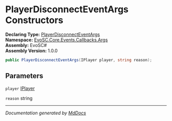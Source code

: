 ﻿<!--  
  <auto-generated>   
    The contents of this file were generated by a tool.  
    Changes to this file may be list if the file is regenerated  
  </auto-generated>   
-->

# PlayerDisconnectEventArgs Constructors

**Declaring Type:** [PlayerDisconnectEventArgs](../index.md)  
**Namespace:** [EvoSC.Core.Events.Callbacks.Args](../../index.md)  
**Assembly:** EvoSC\#  
**Assembly Version:** 1.0.0

```csharp
public PlayerDisconnectEventArgs(IPlayer player, string reason);
```

## Parameters

`player`  [IPlayer](../../../../../../Interfaces/Players/IPlayer/index.md)

`reason`  string

___

*Documentation generated by [MdDocs](https://github.com/ap0llo/mddocs)*

